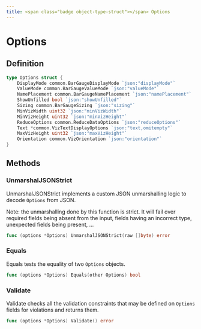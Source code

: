 ```yaml
---
title: <span class="badge object-type-struct"></span> Options
---
```

# <span class="badge object-type-struct"></span> Options

## Definition

```go
type Options struct {
    DisplayMode common.BarGaugeDisplayMode `json:"displayMode"`
    ValueMode common.BarGaugeValueMode `json:"valueMode"`
    NamePlacement common.BarGaugeNamePlacement `json:"namePlacement"`
    ShowUnfilled bool `json:"showUnfilled"`
    Sizing common.BarGaugeSizing `json:"sizing"`
    MinVizWidth uint32 `json:"minVizWidth"`
    MinVizHeight uint32 `json:"minVizHeight"`
    ReduceOptions common.ReduceDataOptions `json:"reduceOptions"`
    Text *common.VizTextDisplayOptions `json:"text,omitempty"`
    MaxVizHeight uint32 `json:"maxVizHeight"`
    Orientation common.VizOrientation `json:"orientation"`
}
```
## Methods

### <span class="badge object-method"></span> UnmarshalJSONStrict

UnmarshalJSONStrict implements a custom JSON unmarshalling logic to decode `Options` from JSON.

Note: the unmarshalling done by this function is strict. It will fail over required fields being absent from the input, fields having an incorrect type, unexpected fields being present, …

```go
func (options *Options) UnmarshalJSONStrict(raw []byte) error
```

### <span class="badge object-method"></span> Equals

Equals tests the equality of two `Options` objects.

```go
func (options *Options) Equals(other Options) bool
```

### <span class="badge object-method"></span> Validate

Validate checks all the validation constraints that may be defined on `Options` fields for violations and returns them.

```go
func (options *Options) Validate() error
```

